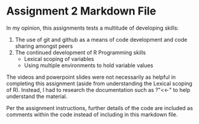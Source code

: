 Assignment 2 Markdown File
========================================================

In my opinion, this assignments tests a multitude of developing skills:

1. The use of git and github as a means of code development and code sharing amongst peers
2. The continued development of R Programming skills
   + Lexical scoping of variables
   + Using multiple environments to hold variable values
   
The videos and powerpoint slides were not necessarily as helpful in completing this assignment (aside from understanding the Lexical scoping of R).  Instead, I had to research the documentation such as ?"<<-" to help understand the material.

Per the assignment instructions, further details of the code are included as comments within the code instead of including in this markdown file.